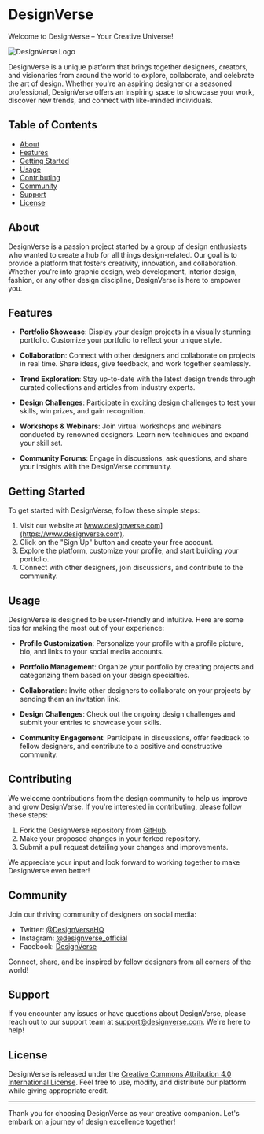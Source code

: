 # DesignVerse

Welcome to DesignVerse – Your Creative Universe!

![DesignVerse Logo](logo.png)

DesignVerse is a unique platform that brings together designers, creators, and visionaries from around the world to explore, collaborate, and celebrate the art of design. Whether you're an aspiring designer or a seasoned professional, DesignVerse offers an inspiring space to showcase your work, discover new trends, and connect with like-minded individuals.

## Table of Contents

- [About](#about)
- [Features](#features)
- [Getting Started](#getting-started)
- [Usage](#usage)
- [Contributing](#contributing)
- [Community](#community)
- [Support](#support)
- [License](#license)

## About

DesignVerse is a passion project started by a group of design enthusiasts who wanted to create a hub for all things design-related. Our goal is to provide a platform that fosters creativity, innovation, and collaboration. Whether you're into graphic design, web development, interior design, fashion, or any other design discipline, DesignVerse is here to empower you.

## Features

- **Portfolio Showcase**: Display your design projects in a visually stunning portfolio. Customize your portfolio to reflect your unique style.

- **Collaboration**: Connect with other designers and collaborate on projects in real time. Share ideas, give feedback, and work together seamlessly.

- **Trend Exploration**: Stay up-to-date with the latest design trends through curated collections and articles from industry experts.

- **Design Challenges**: Participate in exciting design challenges to test your skills, win prizes, and gain recognition.

- **Workshops & Webinars**: Join virtual workshops and webinars conducted by renowned designers. Learn new techniques and expand your skill set.

- **Community Forums**: Engage in discussions, ask questions, and share your insights with the DesignVerse community.

## Getting Started

To get started with DesignVerse, follow these simple steps:

1. Visit our website at [www.designverse.com](https://www.designverse.com).
2. Click on the "Sign Up" button and create your free account.
3. Explore the platform, customize your profile, and start building your portfolio.
4. Connect with other designers, join discussions, and contribute to the community.

## Usage

DesignVerse is designed to be user-friendly and intuitive. Here are some tips for making the most out of your experience:

- **Profile Customization**: Personalize your profile with a profile picture, bio, and links to your social media accounts.

- **Portfolio Management**: Organize your portfolio by creating projects and categorizing them based on your design specialties.

- **Collaboration**: Invite other designers to collaborate on your projects by sending them an invitation link.

- **Design Challenges**: Check out the ongoing design challenges and submit your entries to showcase your skills.

- **Community Engagement**: Participate in discussions, offer feedback to fellow designers, and contribute to a positive and constructive community.

## Contributing

We welcome contributions from the design community to help us improve and grow DesignVerse. If you're interested in contributing, please follow these steps:

1. Fork the DesignVerse repository from [GitHub](https://github.com/Sa2003hil/DesignVerse).
2. Make your proposed changes in your forked repository.
3. Submit a pull request detailing your changes and improvements.

We appreciate your input and look forward to working together to make DesignVerse even better!

## Community

Join our thriving community of designers on social media:

- Twitter: [@DesignVerseHQ](https://twitter.com/DesignVerseHQ)
- Instagram: [@designverse_official](https://www.instagram.com/designverse_official/)
- Facebook: [DesignVerse](https://www.facebook.com/designverse)

Connect, share, and be inspired by fellow designers from all corners of the world!

## Support

If you encounter any issues or have questions about DesignVerse, please reach out to our support team at [support@designverse.com](mailto:support@designverse.com). We're here to help!

## License

DesignVerse is released under the [Creative Commons Attribution 4.0 International License](LICENSE.md). Feel free to use, modify, and distribute our platform while giving appropriate credit.

---

Thank you for choosing DesignVerse as your creative companion. Let's embark on a journey of design excellence together!
